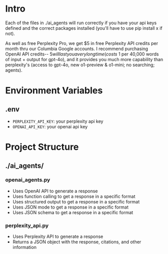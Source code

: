 # Intro 
Each of the files in ./ai_agents will run correctly if you have your api keys defined and the correct packages installed (you'll have to use pip install x if not). 

As well as free Perplexity Pro, we get $5 in free Perplexity API credits per month thru our Columbia Google accounts. I recommend purchasing OpenAI API credits-- $5 will last you a very long time (costs ~$1 per 40,000 words of input + output for gpt-4o), and it provides you much more capability than perplexity's (access to gpt-4o, new o1-preview & o1-mini; no searching; agents). 

# Environment Variables

## .env
- `PERPLEXITY_API_KEY`: your perplexity api key
- `OPENAI_API_KEY`: your openai api key

# Project Structure

## ./ai_agents/

### openai_agents.py
- Uses OpenAI API to generate a response
- Uses function calling to get a response in a specific format
- Uses structured output to get a response in a specific format
- Uses JSON mode to get a response in a specific format
- Uses JSON schema to get a response in a specific format

### perplexity_api.py
- Uses Perplexity API to generate a response
- Returns a JSON object with the response, citations, and other information
